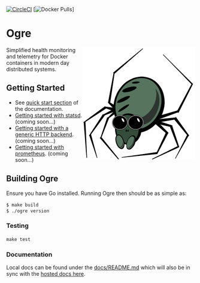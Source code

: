 [![CircleCI](https://circleci.com/gh/ideal-co/ogre.svg?style=shield)](https://circleci.com/gh/ideal-co/ogre)
[![Docker Pulls](https://img.shields.io/docker/pulls/idealco/ogre.svg?maxAge=604800)]
# Ogre
<img align="right" width="300" height="300" src=https://github.com/ideal-co/ogre-assets/blob/master/images/ogre-green-300.png>
Simplified health monitoring and telemetry for Docker containers in modern day
distributed systems.

## Getting Started
- See [quick start section](https://lowellmower.com/1/01/ogre-doc/#quick-start) of the documentation.
- [Getting started with statsd](). (coming soon...)
- [Getting started with a generic HTTP backend](). (coming soon...)
- [Getting started with prometheus](). (coming soon...)

## Building Ogre

Ensure you have Go installed. Running Ogre then should be as simple as:
```console
$ make build
$ ./ogre version
```

### Testing

``make test``

### Documentation

Local docs can be found under the [docs/README.md](./docs/README.md) which will
also be in sync with the [hosted docs here](https://lowellmower.com/1/01/ogre-doc/).
